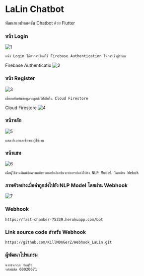 # LaLin Chatbot

พัฒนาแอปพลเคชัน Chatbot ด้วย Flutter

### หน้า Login
![1](https://user-images.githubusercontent.com/45454455/97809927-d7754a80-1ca2-11eb-8f2d-b6583d44c8e6.PNG)

```
หน้า Login ได้ทำการเรียกใช้ Firebase Authentication ในการเข้าสู่ระบบ
```
Firebase Authenticatio
![2](https://user-images.githubusercontent.com/45454455/97810068-ca0c9000-1ca3-11eb-911e-f9b538a8572e.PNG)

### หน้า Register
![3](https://user-images.githubusercontent.com/45454455/97810099-fa542e80-1ca3-11eb-879c-ecdade5aada2.PNG)

```
เมื่อกดยืนยันข้อมูลจะถูกส่งไปเก็บใน Cloud Firestore
```
Cloud Firestore
![4](https://user-images.githubusercontent.com/45454455/97810156-6c2c7800-1ca4-11eb-9aad-98f1cf8d02bb.PNG)

### หน้าหลัก
![5](https://user-images.githubusercontent.com/45454455/97810175-93834500-1ca4-11eb-823e-dad34c7c8784.PNG)

```
แสดงอีเมลและชื่อของผู้ใช้งาน
```

### หน้าแชท
![6](https://user-images.githubusercontent.com/45454455/97810270-3f2c9500-1ca5-11eb-84c7-ebdf8971aaef.PNG)

```
เมื่อผู้ใช้งานพิมพ์ข้อความเข้าทางแอปพลิเคชันจะทำการส่งค่าไปยัง NLP Model โดยผ่าน Webok
```
### ภาพตัวอย่างเมื่อค่าถูกส่งไปยัง NLP Model โดยผ่าน Webhook
![7](https://user-images.githubusercontent.com/45454455/97810333-aa766700-1ca5-11eb-9a03-520bfef933d4.PNG)
### Webhook 
```
https://fast-chamber-75339.herokuapp.com/bot
```

### Link source code สำหรับ Webhook 
```
https://github.com/KillM0nGerZ/Webhook_LaLin.git
```

### ผู้พัฒนาโปรแกรม 
```
นายธนกฤต กันสุรีย์ 
รหัสนิสิต 60020671
```
